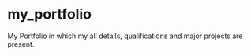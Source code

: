 # my_portfolio
My Portfolio in which my all details, qualifications and major projects are present.
